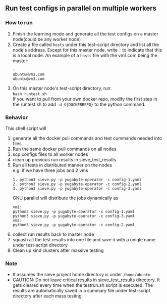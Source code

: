 ## Run test configs in parallel on multiple workers

### How to run
1. Finish the learning mode and generate all the test configs on a master node(could be any worker node)
2. Create a file called `hosts` under this test-script directory and list all the node's address. Except for this master node, write `:` to indicate that this is a local node. An example of a `hosts` file with the vm1.com being the master:
    ```
    :
    ubuntu@vm2.com
    ubuntu@vm3.com
    ```
3. On this master node's test-script directory, run:  
    `bash runtest.sh`  
    If you want to pull from your own docker repo, modify the first step in the runtest.sh to add `-d ${DOCKERREPO}` to the python command.  

### Behavior  
This shell script will
1. generate all the docker pull commands and test commands needed into files.
2. Run the same docker pull commands on all nodes
3. scp configs files to all worker nodes
4. clean up previous run results in sieve_test_results
5. Run all tests in distributed manner on the nodes  
    e.g. if we have three jobs and 2 vms
    ```
    1. python3 sieve.py -p yugabyte-operator -c config-1.yaml
    2. python3 sieve.py -p yugabyte-operator -c config-2.yaml
    3. python3 sieve.py -p yugabyte-operator -c config-3.yaml
    ```
    GNU parallel will distribute the jobs dynamically as
    ```
    vm1:
    python3 sieve.py -p yugabyte-operator -c config-1.yaml
    python3 sieve.py -p yugabyte-operator -c config-3.yaml
    vm2:
    python3 sieve.py -p yugabyte-operator -c config-2.yaml
    ```
6. collect run results back to master node
7. squash all the test results into one file and save it with a uniqle name under test-script directory
8. Clean up kind clusters after massive testing

### Note
- It assumes the sieve project home directory is under `/home/ubuntu`  
- CAUTION: Do not leave critical results in sieve_test_results directory. It gets cleared every time when the testrun.sh script is executed. The results are automatically saved in a summary file under test-script directory after each mass testing.
